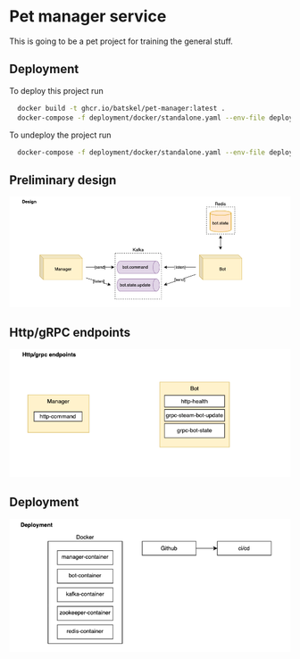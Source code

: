 # Pet manager service

This is going to be a pet project for training the general stuff.

## Deployment
To deploy this project run
```bash
  docker build -t ghcr.io/batskel/pet-manager:latest .
  docker-compose -f deployment/docker/standalone.yaml --env-file deployment/docker/.env up 
```
To undeploy the project run
```bash
  docker-compose -f deployment/docker/standalone.yaml --env-file deployment/docker/.env down 
```

## Preliminary design
![source/img.png](source/design.png)

## Http/gRPC endpoints
![endpoints.png](source/endpoints.png)

## Deployment
![deployments.png](source/deployments.png)